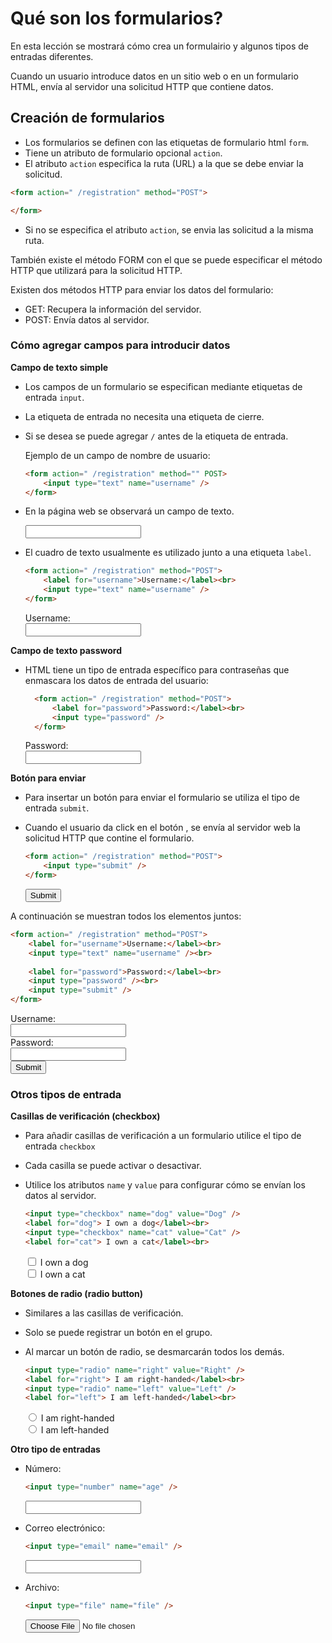 # Qué son los formularios?

En esta lección se mostrará cómo crea un formulairio y algunos tipos de entradas diferentes.

Cuando un usuario introduce datos en un sitio web o en un formulario HTML, envía al servidor una solicitud HTTP que contiene datos.

## Creación de formularios

- Los formularios se definen con las etiquetas de formulario html `form`.
- Tiene un atributo de formulario opcional `action`. 
- El atributo `action` especifica la ruta (URL) a la que se debe enviar la solicitud.
```html
<form action=" /registration" method="POST">

</form>
```
- Si no se especifica el atributo `action`, se envia las solicitud a la misma ruta.

También existe el método FORM con el que se puede especificar el método HTTP que utilizará para la solicitud HTTP. 

Existen dos métodos HTTP para enviar los datos del formulario:
- GET: Recupera la información del servidor.
- POST: Envía datos al servidor.

### Cómo agregar campos para introducir datos

**Campo de texto simple**
- Los campos de un formulario se especifican mediante etiquetas de entrada `input`.
- La etiqueta de entrada no necesita una etiqueta de cierre.
- Si se desea se puede agregar `/` antes de la etiqueta de entrada.

    Ejemplo de un campo de nombre de usuario:

    ```html
    <form action=" /registration" method="" POST>
        <input type="text" name="username" />
    </form>
    ```

- En la página web se observará un campo de texto.
  
    <form action=" /registration" method="" POST>
        <input type="text" name="username" />
    </form>

- El cuadro de texto usualmente es utilizado junto a una etiqueta `label`.

    ```html
    <form action=" /registration" method="POST">
        <label for="username">Username:</label><br>
        <input type="text" name="username" />
    </form>
    ```
    <form action=" /registration" method="POST">
        <label for="username">Username:</label><br>
        <input type="text" name="username" />
    </form>

**Campo de texto password**

- HTML tiene un tipo de entrada específico para contraseñas que enmascara los datos de entrada del usuario:
  ```html
    <form action=" /registration" method="POST">
        <label for="password">Password:</label><br>
        <input type="password" />
    </form>
    ```
    <form action=" /registration" method="POST">
        <label for="password">Password:</label><br>
        <input type="password" />
    </form>
  
**Botón para enviar**
- Para insertar un botón para enviar el formulario se utiliza el tipo de entrada `submit`.
- Cuando el usuario da click en el botón , se envía al servidor web la solicitud HTTP que contine el formulario.

    ```html
    <form action=" /registration" method="POST">
        <input type="submit" />
    </form>
    ```
    <form action=" /registration" method="POST">
        <input type="submit" />
    </form>


A continuación se muestran todos los elementos juntos:

```html
<form action=" /registration" method="POST">
    <label for="username">Username:</label><br>
    <input type="text" name="username" /><br>
    
    <label for="password">Password:</label><br>
    <input type="password" /><br>
    <input type="submit" />
</form>
```

<form action=" /registration" method="POST">
    <label for="username">Username:</label><br>
    <input type="text" name="username" /><br>
    <label for="password">Password:</label><br>
    <input type="password" /><br>
    <input type="submit" />
</form>

    
### Otros tipos de entrada

**Casillas de verificación (checkbox)**

- Para añadir casillas de verificación a un formulario utilice el tipo de entrada `checkbox`
- Cada casilla se puede activar o desactivar.
- Utilice los atributos `name` y `value` para configurar cómo se envían los datos al servidor.

    ```html
    <input type="checkbox" name="dog" value="Dog" />
    <label for="dog"> I own a dog</label><br>
    <input type="checkbox" name="cat" value="Cat" />
    <label for="cat"> I own a cat</label><br>
    ```
    <input type="checkbox" name="dog" value="Dog" />
    <label for="dog"> I own a dog</label><br>
    <input type="checkbox" name="cat" value="Cat" />
    <label for="cat"> I own a cat</label><br>


**Botones de radio (radio button)**

- Similares a las casillas de verificación.
- Solo se puede registrar un botón en el grupo.
- Al marcar un botón de radio, se desmarcarán todos los demás.

    ```html
    <input type="radio" name="right" value="Right" />
    <label for="right"> I am right-handed</label><br>
    <input type="radio" name="left" value="Left" />
    <label for="left"> I am left-handed</label><br>
    ```
    <input type="radio" name="right" value="Right" />
    <label for="right"> I am right-handed</label><br>
    <input type="radio" name="left" value="Left" />
    <label for="left"> I am left-handed</label><br>

**Otro tipo de entradas**
- Número:
    ```html
    <input type="number" name="age" />
    ```
    <input type="number" name="age" />

- Correo electrónico:
    ```html
    <input type="email" name="email" />
    ```
    <input type="email" name="email" />

- Archivo:
    ```html
    <input type="file" name="file" />
    ```
    <input type="file" name="file" />
